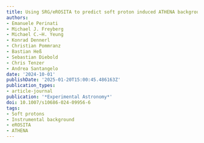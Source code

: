 ```yaml
---
title: Using SRG/eROSITA to predict soft proton induced ATHENA backgrounds
authors:
- Emanuele Perinati
- Michael J. Freyberg
- Michael C.~H. Yeung
- Konrad Dennerl
- Christian Pommranz
- Bastian Heß
- Sebastian Diebold
- Chris Tenzer
- Andrea Santangelo
date: '2024-10-01'
publishDate: '2025-01-20T15:00:45.486163Z'
publication_types:
- article-journal
publication: '*Experimental Astronomy*'
doi: 10.1007/s10686-024-09956-6
tags:
- Soft protons
- Instrumental background
- eROSITA
- ATHENA
---
```

